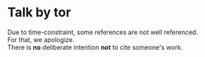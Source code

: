 # Talk by tor
Due to time-constraint, some references are not well referenced. <br/>
For that, we apologize. <br/>
There is **no** deliberate intention **not** to cite someone's work. 
